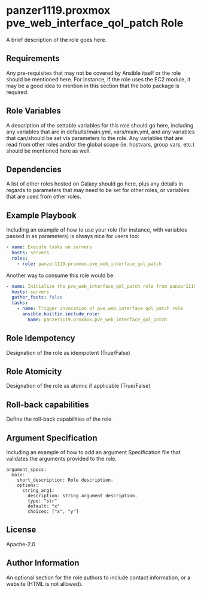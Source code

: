 panzer1119.proxmox pve_web_interface_qol_patch Role
========================

A brief description of the role goes here.

Requirements
------------

Any pre-requisites that may not be covered by Ansible itself or the role should be mentioned here. For instance, if the role uses the EC2 module, it may be a good idea to mention in this section that the boto package is required.

Role Variables
--------------

A description of the settable variables for this role should go here, including any variables that are in defaults/main.yml, vars/main.yml, and any variables that can/should be set via parameters to the role. Any variables that are read from other roles and/or the global scope (ie. hostvars, group vars, etc.) should be mentioned here as well.

Dependencies
------------

A list of other roles hosted on Galaxy should go here, plus any details in regards to parameters that may need to be set for other roles, or variables that are used from other roles.

Example Playbook
----------------

Including an example of how to use your role (for instance, with variables passed in as parameters) is always nice for users too:

```yaml
- name: Execute tasks on servers
  hosts: servers
  roles:
    - role: panzer1119.proxmox.pve_web_interface_qol_patch
```

Another way to consume this role would be:

```yaml
- name: Initialize the pve_web_interface_qol_patch role from panzer1119.proxmox
  hosts: servers
  gather_facts: false
  tasks:
    - name: Trigger invocation of pve_web_interface_qol_patch role
      ansible.builtin.include_role:
        name: panzer1119.proxmox.pve_web_interface_qol_patch
```

Role Idempotency
----------------

Designation of the role as idempotent (True/False)

Role Atomicity
----------------

Designation of the role as atomic if applicable (True/False)

Roll-back capabilities
----------------------

Define the roll-back capabilities of the role

Argument Specification
----------------------

Including an example of how to add an argument Specification file that validates the arguments provided to the role.

```
argument_specs:
  main:
    short_description: Role description.
    options:
      string_arg1:
        description: string argument description.
        type: "str"
        default: "x"
        choices: ["x", "y"]
```

License
-------

Apache-2.0

Author Information
------------------

An optional section for the role authors to include contact information, or a website (HTML is not allowed).
